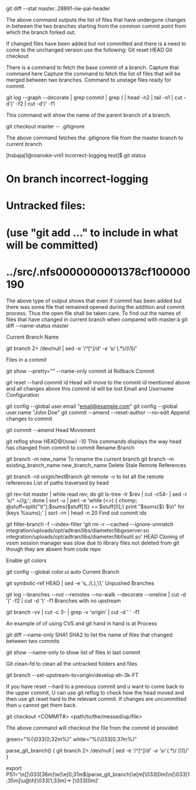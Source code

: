 git diff --stat master..28891-iiw-pai-header

The above command outputs the list of files that have undergone changes in between the two branches starting from the common commit point
from which the branch forked out.

 If changed files have been added but not committed and there is a need to come to the unchanged version use the following:
Git reset HEAD <file name>
Git checkout <file name>

 There is a command to fetch the base commit of a branch. Capture that command here
Capture the command to fetch the list of files that will be merged between two branches.
Command to unstage files ready for commit.

 git log --graph --decorate | grep commit | grep \( | head -n2 | tail -n1 | cut -d'(' -f2 | cut -d')' -f1

This command will show the name of the parent branch of a branch.

 git checkout master -- .gitignore

The above command fetches the .gitignore file from the master branch to current branch

 [hsbajaj1@roanoke-vm1 incorrect-logging test]$ git status
# On branch incorrect-logging
# Untracked files:
#   (use "git add <file>..." to include in what will be committed)
#
#       ../src/.nfs0000000001378cf100000190


The above type of output shows that even if commit has been added but there was some file that remained opened during the addition
and commit process. Thus the open file shall be taken care.
To find out the names of files that have changed in current branch when compared with master:à
git diff --name-status master


Current Branch Name

git branch 2> /dev/null | sed -e '/^[^*]/d' -e 's/* \(.*\)/(\1)/'

 Files in a commit

git show --pretty="" --name-only commit id
Rollback Commit

git reset --hard commit id
Head will move to the commit id mentioned above and all changes above this commit id will be lost
Email and Username Configuration

git config --global user.email "email@example.com"
git config --global user.name "John Doe"
git commit --amend --reset-author --no-edit
Append changes to commit

git commit --amend
Head Movement

git reflog show HEAD@{now} -10
This commands displays the way head has changed from commit to commit
Rename Branch

git branch -m new_name To rename the current branch
git branch -m existing_branch_name new_branch_name
Delete Stale Remote References

git branch -rd origin/testBranch git remote -v to list all the remote references
List of paths traversed by head

git rev-list master | while read rev; do git ls-tree -lr $rev | cut -c54- | sed -r 's/^ +//g;'; done | sort -u | perl -e 'while (<>) { chomp; @stuff=split("\t");$sums{$stuff[1]} += $stuff[0];} print "$sums{$} $\n" for (keys %sums);' | sort -rn | head -n 20
Find out commit ids

git filter-branch -f --index-filter 'git rm -r --cached --ignore-unmatch integration/uploads/opt/adtran/libs/diameter/libgxserver.so integration/uploads/opt/adtran/libs/diameter/libtlsutil.so' HEAD
Cloning of vssm session manager was slow due to library files not deleted from git though they are absent from code repo

Enable git colors

git config --global color.ui auto
Current Branch

git symbolic-ref HEAD | sed -e 's,./(.),\1,'
Unpushed Branches

git log --branches --not --remotes --no-walk --decorate --oneline | cut -d '(' -f2 | cut -d ')' -f1
Branches with no upstream

git branch -vv | cut -c 3- | grep -v 'origin' | cut -d ' ' -f1


An example of of using CVS and git hand in hand is at Process

 git diff --name-only SHA1 SHA2
to list the name of files that changed between two commits

git show --name-only
to show list of files in last commit


Git clean-fd to clean all the untracked folders and files


git branch --set-upstream-to=origin/develop eh-3k-FT


If you have reset --hard to a previous commit and u want to come back to the upper commit, U can use git reflog to check how the head moved and then use git reset hard to the relevant commit. If changes are uncommitted then u cannot get them back.


git checkout <COMMIT#> <path/to/the/messed/up/file>

 The above command will checkout the file from the commit id provided

green="%{\033[0;32m%}"
white="%{\033[0;37m%}"

parse_git_branch() {
   git branch 2> /dev/null | sed -e '/^[^*]/d' -e 's/* \(.*\)/ (\1)/'
}

export PS1='\n[\[\033[36m\]\w]\e[0;31m$(parse_git_branch)\e[m\[\033[0m\]\n\[\033[1;35m\]\u@\h\[\033[1;33m\]-> \[\033[0m\]'



